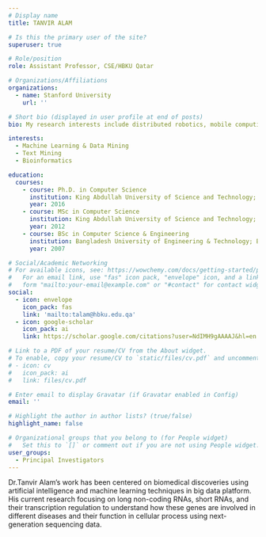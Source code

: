 ```yaml
---
# Display name
title: TANVIR ALAM

# Is this the primary user of the site?
superuser: true

# Role/position
role: Assistant Professor, CSE/HBKU Qatar

# Organizations/Affiliations
organizations:
  - name: Stanford University
    url: ''

# Short bio (displayed in user profile at end of posts)
bio: My research interests include distributed robotics, mobile computing and programmable matter.

interests:
  - Machine Learning & Data Mining
  - Text Mining
  - Bioinformatics

education:
  courses:
    - course: Ph.D. in Computer Science
      institution: King Abdullah University of Science and Technology; Saudi Arabia
      year: 2016
    - course: MSc in Computer Science
      institution: King Abdullah University of Science and Technology; Saudi Arabia
      year: 2012
    - course: BSc in Computer Science & Engineering
      institution: Bangladesh University of Engineering & Technology; Bangladesh
      year: 2007

# Social/Academic Networking
# For available icons, see: https://wowchemy.com/docs/getting-started/page-builder/#icons
#   For an email link, use "fas" icon pack, "envelope" icon, and a link in the
#   form "mailto:your-email@example.com" or "#contact" for contact widget.
social:
  - icon: envelope
    icon_pack: fas
    link: 'mailto:talam@hbku.edu.qa'
  - icon: google-scholar
    icon_pack: ai
    link: https://scholar.google.com/citations?user=NdIMH9gAAAAJ&hl=en

# Link to a PDF of your resume/CV from the About widget.
# To enable, copy your resume/CV to `static/files/cv.pdf` and uncomment the lines below.
# - icon: cv
#   icon_pack: ai
#   link: files/cv.pdf

# Enter email to display Gravatar (if Gravatar enabled in Config)
email: ''

# Highlight the author in author lists? (true/false)
highlight_name: false

# Organizational groups that you belong to (for People widget)
#   Set this to `[]` or comment out if you are not using People widget.
user_groups:
  - Principal Investigators
---
```


Dr.Tanvir Alam’s work has been centered on biomedical discoveries using artificial intelligence and machine learning techniques in big data platform. His current research focusing on long non-coding RNAs, short RNAs, and their transcription regulation to understand how these genes are involved in different diseases and their function in cellular process using next-generation sequencing data.

